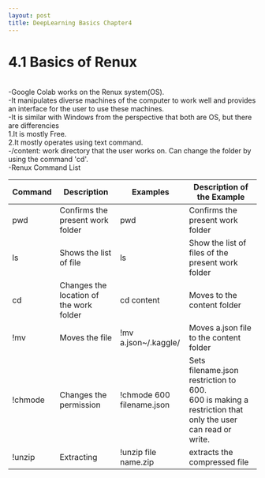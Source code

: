 ```yaml
---
layout: post
title: DeepLearning Basics Chapter4
---
```


# 4.1 Basics of Renux 
<br/>
-Google Colab works on the Renux system(OS).<br/>
-It manipulates diverse machines of the computer to work well and provides an interface for the user to use these machines.<br/>
-It is similar with Windows from the perspective that both are OS, but there are differencies<br/>
1.It is mostly Free.<br/>
2.It mostly operates using text command.<br/>
-/content: work directory that the user works on. Can change the folder by using the command 'cd'.<br/>
-Renux Command List<br/>

  Command  | Description   | Examples  | Description of the Example 
 ----------|---------------|-----------|------------------------------------
 pwd       | Confirms the present work folder |   pwd  | Confirms the present work folder             
 ls       |    Shows the list of file|   ls    | Show the list of files of the present work folder 
 cd       | Changes the location of the work folder  | cd content   | Moves to the content folder                       
!mv      | Moves the file  | !mv a.json~/.kaggle/  | Moves a.json file to the content folder           
!chmode  | Changes the permission  | !chmode 600<br/>filename.json | Sets filename.json restriction to 600.<br/>600 is making a restriction that only the user can read or write.           
!unzip     | Extracting  | !unzip file name.zip | extracts the compressed file

                                                     
                                                     
                                                     

